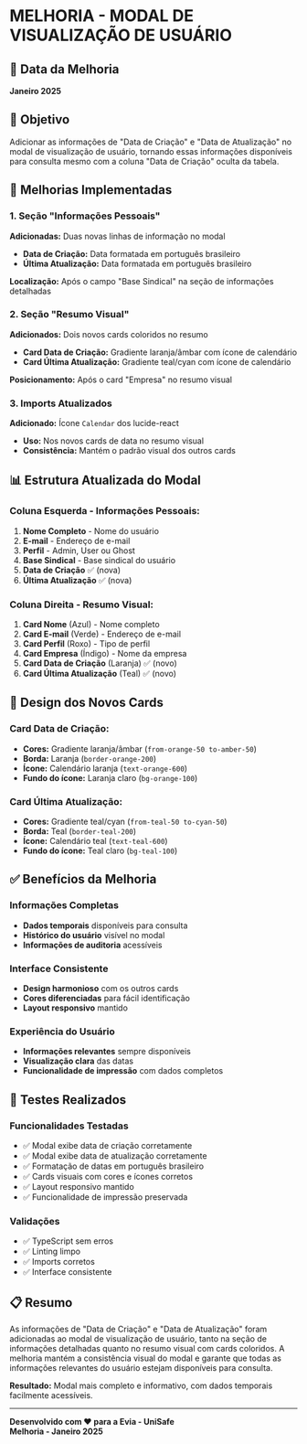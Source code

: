 # MELHORIA - MODAL DE VISUALIZAÇÃO DE USUÁRIO

## 📅 Data da Melhoria
**Janeiro 2025**

## 🎯 Objetivo
Adicionar as informações de "Data de Criação" e "Data de Atualização" no modal de visualização de usuário, tornando essas informações disponíveis para consulta mesmo com a coluna "Data de Criação" oculta da tabela.

## 🔧 Melhorias Implementadas

### **1. Seção "Informações Pessoais"**
**Adicionadas:** Duas novas linhas de informação no modal
- **Data de Criação:** Data formatada em português brasileiro
- **Última Atualização:** Data formatada em português brasileiro

**Localização:** Após o campo "Base Sindical" na seção de informações detalhadas

### **2. Seção "Resumo Visual"**
**Adicionados:** Dois novos cards coloridos no resumo
- **Card Data de Criação:** Gradiente laranja/âmbar com ícone de calendário
- **Card Última Atualização:** Gradiente teal/cyan com ícone de calendário

**Posicionamento:** Após o card "Empresa" no resumo visual

### **3. Imports Atualizados**
**Adicionado:** Ícone `Calendar` dos lucide-react
- **Uso:** Nos novos cards de data no resumo visual
- **Consistência:** Mantém o padrão visual dos outros cards

## 📊 Estrutura Atualizada do Modal

### **Coluna Esquerda - Informações Pessoais:**
1. **Nome Completo** - Nome do usuário
2. **E-mail** - Endereço de e-mail
3. **Perfil** - Admin, User ou Ghost
4. **Base Sindical** - Base sindical do usuário
5. **Data de Criação** ✅ (nova)
6. **Última Atualização** ✅ (nova)

### **Coluna Direita - Resumo Visual:**
1. **Card Nome** (Azul) - Nome completo
2. **Card E-mail** (Verde) - Endereço de e-mail
3. **Card Perfil** (Roxo) - Tipo de perfil
4. **Card Empresa** (Índigo) - Nome da empresa
5. **Card Data de Criação** (Laranja) ✅ (novo)
6. **Card Última Atualização** (Teal) ✅ (novo)

## 🎨 Design dos Novos Cards

### **Card Data de Criação:**
- **Cores:** Gradiente laranja/âmbar (`from-orange-50 to-amber-50`)
- **Borda:** Laranja (`border-orange-200`)
- **Ícone:** Calendário laranja (`text-orange-600`)
- **Fundo do ícone:** Laranja claro (`bg-orange-100`)

### **Card Última Atualização:**
- **Cores:** Gradiente teal/cyan (`from-teal-50 to-cyan-50`)
- **Borda:** Teal (`border-teal-200`)
- **Ícone:** Calendário teal (`text-teal-600`)
- **Fundo do ícone:** Teal claro (`bg-teal-100`)

## ✅ Benefícios da Melhoria

### **Informações Completas**
- **Dados temporais** disponíveis para consulta
- **Histórico do usuário** visível no modal
- **Informações de auditoria** acessíveis

### **Interface Consistente**
- **Design harmonioso** com os outros cards
- **Cores diferenciadas** para fácil identificação
- **Layout responsivo** mantido

### **Experiência do Usuário**
- **Informações relevantes** sempre disponíveis
- **Visualização clara** das datas
- **Funcionalidade de impressão** com dados completos

## 🧪 Testes Realizados

### **Funcionalidades Testadas**
- ✅ Modal exibe data de criação corretamente
- ✅ Modal exibe data de atualização corretamente
- ✅ Formatação de datas em português brasileiro
- ✅ Cards visuais com cores e ícones corretos
- ✅ Layout responsivo mantido
- ✅ Funcionalidade de impressão preservada

### **Validações**
- ✅ TypeScript sem erros
- ✅ Linting limpo
- ✅ Imports corretos
- ✅ Interface consistente

## 📋 Resumo

As informações de "Data de Criação" e "Data de Atualização" foram adicionadas ao modal de visualização de usuário, tanto na seção de informações detalhadas quanto no resumo visual com cards coloridos. A melhoria mantém a consistência visual do modal e garante que todas as informações relevantes do usuário estejam disponíveis para consulta.

**Resultado:** Modal mais completo e informativo, com dados temporais facilmente acessíveis.

---

**Desenvolvido com ❤️ para a Evia - UniSafe**  
**Melhoria - Janeiro 2025**

